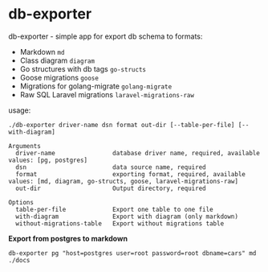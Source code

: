 # db-exporter

db-exporter - simple app for export db schema to formats:
* Markdown `md`
* Class diagram `diagram`
* Go structures with db tags `go-structs`
* Goose migrations `goose`
* Migrations for golang-migrate `golang-migrate`
* Raw SQL Laravel migrations `laravel-migrations-raw`

usage:
```text
./db-exporter driver-name dsn format out-dir [--table-per-file] [--with-diagram]

Arguments
  driver-name                database driver name, required, available values: [pg, postgres]
  dsn                        data source name, required
  format                     exporting format, required, available values: [md, diagram, go-structs, goose, laravel-migrations-raw]
  out-dir                    Output directory, required

Options
  table-per-file             Export one table to one file
  with-diagram               Export with diagram (only markdown)
  without-migrations-table   Export without migrations table
```

**Export from postgres to markdown**

```db-exporter pg "host=postgres user=root password=root dbname=cars" md ./docs```
